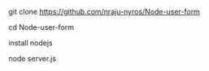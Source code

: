 git clone https://github.com/nraju-nyros/Node-user-form

cd Node-user-form

install nodejs

node server.js
